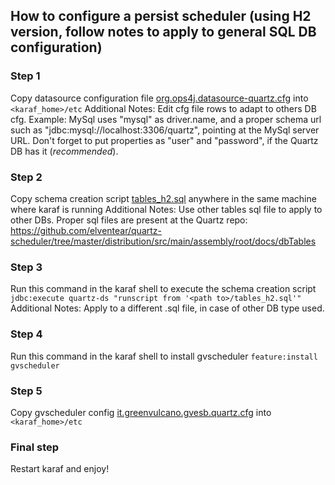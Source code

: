 ## How to configure a persist scheduler (using H2 version, follow notes to apply to general SQL DB configuration)

### Step 1
Copy datasource configuration file [org.ops4j.datasource-quartz.cfg](https://github.com/green-vulcano/gv-engine/raw/master/gvengine/gvscheduler/org.ops4j.datasource-quartz.cfg) into `<karaf_home>/etc`
Additional Notes:
Edit cfg file rows to adapt to others DB cfg.
Example: MySql uses "mysql" as driver.name, and a proper schema url such as "jdbc:mysql://localhost:3306/quartz", pointing at the MySql server URL.
Don't forget to put properties as "user" and "password", if the Quartz DB has it (_recommended_).

### Step 2
Copy schema creation script [tables_h2.sql](https://github.com/green-vulcano/gv-engine/raw/master/gvengine/gvscheduler/tables_h2.sql) anywhere in the same machine where karaf is running
Additional Notes:
Use other tables sql file to apply to other DBs. Proper sql files are present at the Quartz repo:
https://github.com/elventear/quartz-scheduler/tree/master/distribution/src/main/assembly/root/docs/dbTables

### Step 3
Run this command in the karaf shell to execute the schema creation script `jdbc:execute quartz-ds "runscript from '<path to>/tables_h2.sql'"`
Additional Notes:
Apply to a different .sql file, in case of other DB type used.

### Step 4
 Run this command in the karaf shell to install gvscheduler `feature:install gvscheduler`

### Step 5
Copy gvscheduler config [it.greenvulcano.gvesb.quartz.cfg](https://github.com/green-vulcano/gv-engine/raw/master/gvengine/gvscheduler/it.greenvulcano.gvesb.quartz.cfg) into `<karaf_home>/etc`

### Final step
Restart karaf and enjoy!
